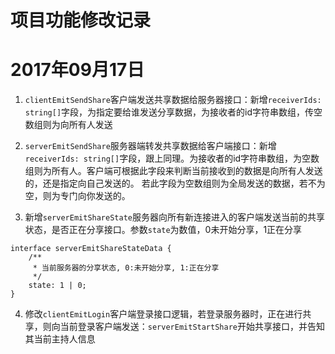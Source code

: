 # 项目功能修改记录

# 2017年09月17日
1. `clientEmitSendShare`客户端发送共享数据给服务器接口：新增`receiverIds: string[]`字段，为指定要给谁发送分享数据，为接收者的id字符串数组，传空数组则为向所有人发送

2. `serverEmitSendShare`服务器端转发共享数据给客户端接口：新增`receiverIds: string[]`字段，跟上同理。为接收者的id字符串数组，为空数组则为所有人。客户端可根据此字段来判断当前接收到的数据是向所有人发送的，还是指定向自己发送的。 若此字段为空数组则为全局发送的数据，若不为空，则为专门向你发送的。

3. 新增`serverEmitShareState`服务器向所有新连接进入的客户端发送当前的共享状态，是否正在分享接口。参数`state`为数值，0未开始分享，1正在分享

```
interface serverEmitShareStateData {
    /**
     * 当前服务器的分享状态, 0:未开始分享, 1:正在分享
     */
    state: 1 | 0;
}
```

4. 修改`clientEmitLogin`客户端登录接口逻辑，若登录服务器时，正在进行共享，则向当前登录客户端发送：`serverEmitStartShare`开始共享接口，并告知其当前主持人信息

